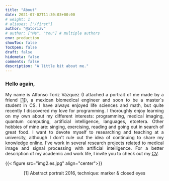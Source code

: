 ```yaml
---
title: "About"
date: 2021-07-02T11:30:03+00:00
# weight: 1
# aliases: ["/first"]
author: "@atorizv"
# author: ["Me", "You"] # multiple authors
env: production
showToc: false
TocOpen: false
draft: false
hidemeta: false
comments: false
description: "A little bit about me."
---
```

### Hello again,
<div style="text-align: justify"> 

My name is Alfonso Toriz Vázquez (I attached a portrait of me made by a friend <a href="#section1">[1]</a>), a mexican biomedical engineer and soon to be a master´s student in CS. I have always enjoyed life sciences and math, but quite recently I discovered my love for programming. I thoroughly enjoy learning on my own about my different interests: programming, medical imaging, quantum computing, artificial intelligence, languages, etcetera. Other hobbies of mine are: singing, exercising, reading and going out in search of great food. I want to devote myself to researching and teaching at a university, although I don't rule out the idea of continuing to share my knowledge online. I've work in several research projects related to medical image and signal processing with artificial intelligence. For a better description of my academic and work life, I invite you to check out my [CV](CV.pdf). 
</div>

{{< figure src="img2.es.jpg" align="center">}}
<div style="text-align: center">
<p id="section1">[1] Abstract portrait 2016, technique: marker & closed eyes</p>
</div>
